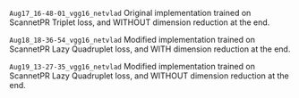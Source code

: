 `Aug17_16-48-01_vgg16_netvlad`
Original implementation trained on ScannetPR
Triplet loss, and WITHOUT dimension reduction at the end.


`Aug18_18-36-54_vgg16_netvlad`
Modified implementation trained on ScannetPR
Lazy Quadruplet loss, and WITH dimension reduction at the end.

`Aug19_13-27-35_vgg16_netvlad`
Modified implementation trained on ScannetPR
Lazy Quadruplet loss, and WITHOUT dimension reduction at the end.

